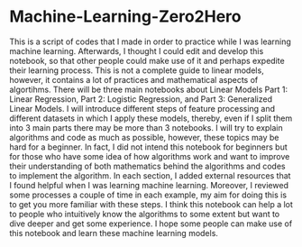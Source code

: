 # Machine-Learning-Zero2Hero
This is a script of codes that I made in order to practice while I was learning machine learning. Afterwards, I thought I could edit and develop this notebook, so that other people could make use of it and perhaps expedite their learning process. This is not a complete guide to linear models, however, it contains a lot of practices and mathematical aspects of algortihms. There will be three main notebooks about Linear Models Part 1: Linear Regression, Part 2: Logistic Regression, and Part 3: Generalized Linear Models. I will introduce different steps of feature processing and different datasets in which I apply these models, thereby, even if I split them into 3 main parts there may be more than 3 notebooks. I will try to explain algorithms and code as much as possible, however, these topics may be hard for a beginner. In fact, I did not intend this notebook for beginners but for those who have some idea of how algorithms work and want to improve their understanding of both mathematics behind the algorithms and codes to implement the algorithm. In each section, I added external resources that I found helpful when I was learning machine learning. Moreover, I reviewed some processes a couple of time in each example, my aim for doing this is to get you more familiar with these steps. I think this notebook can help a lot to people who intuitively know the algorithms to some extent but want to dive deeper and get some experience. I hope some people can make use of this notebook and learn these machine learning models.

